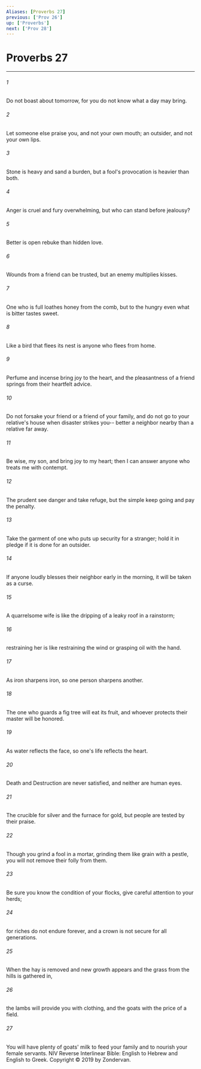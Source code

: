 ```yaml
---
Aliases: [Proverbs 27]
previous: ['Prov 26']
up: ['Proverbs']
next: ['Prov 28']
---
```

# Proverbs 27

***


###### 1 
Do not boast about tomorrow, for you do not know what a day may bring. 

###### 2 
Let someone else praise you, and not your own mouth; an outsider, and not your own lips. 

###### 3 
Stone is heavy and sand a burden, but a fool's provocation is heavier than both. 

###### 4 
Anger is cruel and fury overwhelming, but who can stand before jealousy? 

###### 5 
Better is open rebuke than hidden love. 

###### 6 
Wounds from a friend can be trusted, but an enemy multiplies kisses. 

###### 7 
One who is full loathes honey from the comb, but to the hungry even what is bitter tastes sweet. 

###### 8 
Like a bird that flees its nest is anyone who flees from home. 

###### 9 
Perfume and incense bring joy to the heart, and the pleasantness of a friend springs from their heartfelt advice. 

###### 10 
Do not forsake your friend or a friend of your family, and do not go to your relative's house when disaster strikes you-- better a neighbor nearby than a relative far away. 

###### 11 
Be wise, my son, and bring joy to my heart; then I can answer anyone who treats me with contempt. 

###### 12 
The prudent see danger and take refuge, but the simple keep going and pay the penalty. 

###### 13 
Take the garment of one who puts up security for a stranger; hold it in pledge if it is done for an outsider. 

###### 14 
If anyone loudly blesses their neighbor early in the morning, it will be taken as a curse. 

###### 15 
A quarrelsome wife is like the dripping of a leaky roof in a rainstorm; 

###### 16 
restraining her is like restraining the wind or grasping oil with the hand. 

###### 17 
As iron sharpens iron, so one person sharpens another. 

###### 18 
The one who guards a fig tree will eat its fruit, and whoever protects their master will be honored. 

###### 19 
As water reflects the face, so one's life reflects the heart. 

###### 20 
Death and Destruction are never satisfied, and neither are human eyes. 

###### 21 
The crucible for silver and the furnace for gold, but people are tested by their praise. 

###### 22 
Though you grind a fool in a mortar, grinding them like grain with a pestle, you will not remove their folly from them. 

###### 23 
Be sure you know the condition of your flocks, give careful attention to your herds; 

###### 24 
for riches do not endure forever, and a crown is not secure for all generations. 

###### 25 
When the hay is removed and new growth appears and the grass from the hills is gathered in, 

###### 26 
the lambs will provide you with clothing, and the goats with the price of a field. 

###### 27 
You will have plenty of goats' milk to feed your family and to nourish your female servants. NIV Reverse Interlinear Bible: English to Hebrew and English to Greek. Copyright © 2019 by Zondervan.
